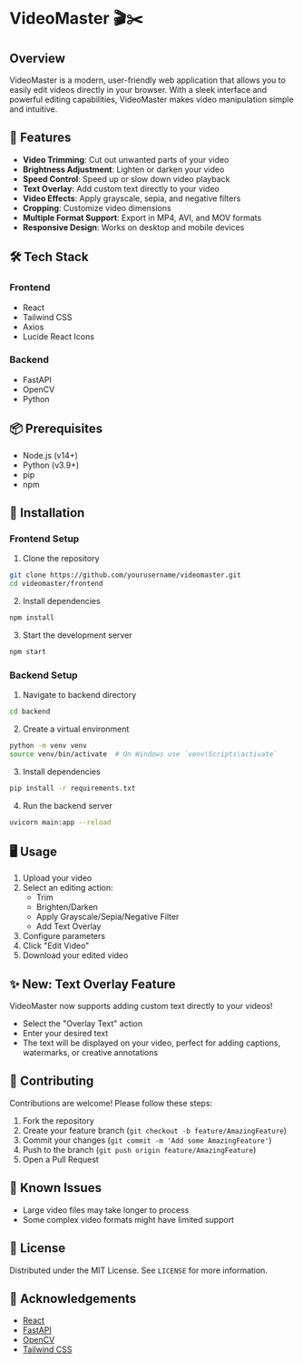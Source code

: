 # VideoMaster 🎬✂️

## Overview

VideoMaster is a modern, user-friendly web application that allows you to easily edit videos directly in your browser. With a sleek interface and powerful editing capabilities, VideoMaster makes video manipulation simple and intuitive.

## 🌟 Features

- **Video Trimming**: Cut out unwanted parts of your video
- **Brightness Adjustment**: Lighten or darken your video
- **Speed Control**: Speed up or slow down video playback
- **Text Overlay**: Add custom text directly to your video
- **Video Effects**: Apply grayscale, sepia, and negative filters
- **Cropping**: Customize video dimensions
- **Multiple Format Support**: Export in MP4, AVI, and MOV formats
- **Responsive Design**: Works on desktop and mobile devices

## 🛠 Tech Stack

### Frontend
- React
- Tailwind CSS
- Axios
- Lucide React Icons

### Backend
- FastAPI
- OpenCV
- Python

## 📦 Prerequisites

- Node.js (v14+)
- Python (v3.9+)
- pip
- npm

## 🚀 Installation

### Frontend Setup

1. Clone the repository
```bash
git clone https://github.com/yourusername/videomaster.git
cd videomaster/frontend
```

2. Install dependencies
```bash
npm install
```

3. Start the development server
```bash
npm start
```

### Backend Setup

1. Navigate to backend directory
```bash
cd backend
```

2. Create a virtual environment
```bash
python -m venv venv
source venv/bin/activate  # On Windows use `venv\Scripts\activate`
```

3. Install dependencies
```bash
pip install -r requirements.txt
```

4. Run the backend server
```bash
uvicorn main:app --reload
```

## 🖥 Usage

1. Upload your video
2. Select an editing action:
   - Trim
   - Brighten/Darken
   - Apply Grayscale/Sepia/Negative Filter
   - Add Text Overlay
3. Configure parameters
4. Click "Edit Video"
5. Download your edited video

## ✨ New: Text Overlay Feature

VideoMaster now supports adding custom text directly to your videos! 

- Select the "Overlay Text" action
- Enter your desired text
- The text will be displayed on your video, perfect for adding captions, watermarks, or creative annotations

## 🤝 Contributing

Contributions are welcome! Please follow these steps:

1. Fork the repository
2. Create your feature branch (`git checkout -b feature/AmazingFeature`)
3. Commit your changes (`git commit -m 'Add some AmazingFeature'`)
4. Push to the branch (`git push origin feature/AmazingFeature`)
5. Open a Pull Request

## 🐛 Known Issues

- Large video files may take longer to process
- Some complex video formats might have limited support

## 📝 License

Distributed under the MIT License. See `LICENSE` for more information.

## 🙌 Acknowledgements

- [React](https://reactjs.org/)
- [FastAPI](https://fastapi.tiangolo.com/)
- [OpenCV](https://opencv.org/)
- [Tailwind CSS](https://tailwindcss.com/)
